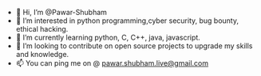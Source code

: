 - 👋 Hi, I’m @Pawar-Shubham
- 👀 I’m interested in python programming,cyber security, bug bounty, ethical hacking.
- 🌱 I’m currently learning python, C, C++, java, javascript.
- 💞️ I’m looking to contribute on open source projects to upgrade my skills and knowledge.
- 📫 You can ping me on @ pawar.shubham.live@gmail.com

<!---
Pawar-Shubham/Pawar-Shubham is a ✨ special ✨ repository because its `README.md` (this file) appears on your GitHub profile.
You can click the Preview link to take a look at your changes.
--->
